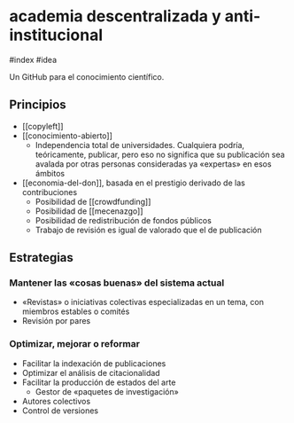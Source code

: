 # academia descentralizada y anti-institucional
#index #idea

Un GitHub para el conocimiento científico.

## Principios

- [[copyleft]]
- [[conocimiento-abierto]]
    - Independencia total de universidades. Cualquiera podría, teóricamente, publicar, pero eso no significa que su publicación sea avalada por otras personas consideradas ya «expertas» en esos ámbitos
- [[economia-del-don]], basada en el prestigio derivado de las contribuciones
    - Posibilidad de [[crowdfunding]]
    - Posibilidad de [[mecenazgo]]
    - Posibilidad de redistribución de fondos públicos
    - Trabajo de revisión es igual de valorado que el de publicación

## Estrategias

### Mantener las «cosas buenas» del sistema actual

- «Revistas» o iniciativas colectivas especializadas en un tema, con miembros estables o comités
- Revisión por pares

### Optimizar, mejorar o reformar

- Facilitar la indexación de publicaciones
- Optimizar el análisis de citacionalidad
- Facilitar la producción de estados del arte
    - Gestor de «paquetes de investigación»
- Autores colectivos
- Control de versiones
